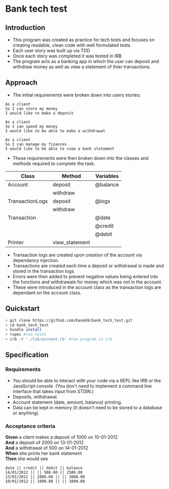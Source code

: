 # Bank tech test

## Introduction
* This program was created as practice for tech tests and focuses on creating readable, clean code with well formulated tests.
* Each user story was built up via TDD
* Once each story was completed it was tested in IRB 
* The program acts as a banking app in which the user can deposit and withdraw money as well as view a statement of thier transactions.
## Approach
* The initial requirements were broken down into users stories:
```
As a client
So I can store my money
I would like to make a deposit

As a client
So I can spend my money
I would like to be able to make a withdrawal

As a client
So I can manage my finances
I would like to be able to view a bank statement
```
* These requirements were then broken down into the classes and methods required to complete the task.

| Class           | Method         | Variables |
|-----------------|----------------|-----------|
| Account         | deposit        | @balance  |
|                 | withdraw       |           |
| TransactionLogs | deposit        | @logs     |
|                 | withdraw       |           |
| Transaction     |                | @date     |
|                 |                | @credit   |
|                 |                | @debit    |
|Printer          | view_statement |           |

* Transaction logs are created upon creation of the account via dependancy injection.
* Transactions are created each time a deposit or withdrawal is made  and stored in the transaction logs.
* Errors were then added to prevent negative values being entered into the functions and withdrawals for money which was not in the account.
* These were introduced in the account class as the transaction logs are dependant on the account class.

## Quickstart

```bash
> git clone https://github.com/KaneG9/bank_tech_test.git
> cd bank_tech_test
> bundle install
> rspec #run tests
> irb -r './lib/account.rb' #run program in irb
```

## Specification

### Requirements

* You should be able to interact with your code via a REPL like IRB or the JavaScript console.  (You don't need to implement a command line interface that takes input from STDIN.)
* Deposits, withdrawal.
* Account statement (date, amount, balance) printing.
* Data can be kept in memory (it doesn't need to be stored to a database or anything).

### Acceptance criteria

**Given** a client makes a deposit of 1000 on 10-01-2012  
**And** a deposit of 2000 on 13-01-2012  
**And** a withdrawal of 500 on 14-01-2012  
**When** she prints her bank statement  
**Then** she would see

```
date || credit || debit || balance
14/01/2012 || || 500.00 || 2500.00
13/01/2012 || 2000.00 || || 3000.00
10/01/2012 || 1000.00 || || 1000.00
```

